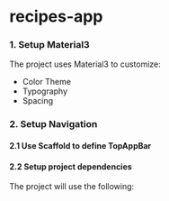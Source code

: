 # recipes-app

### 1. Setup Material3

The project uses Material3 to customize:

- Color Theme
- Typography
- Spacing 

### 2. Setup Navigation

#### 2.1 Use Scaffold to define TopAppBar

#### 2.2 Setup project dependencies

The project will use the following:

